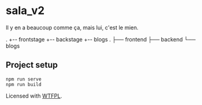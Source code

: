 # sala_v2

Il y en a beaucoup comme ça, mais lui, c'est le mien.

.
+-- frontstage
+-- backstage
+-- blogs
    .
    ├── frontend
    ├── backend
    └── blogs

## Project setup
```
npm run serve
npm run build
```

Licensed with [WTFPL](http://www.wtfpl.net).
